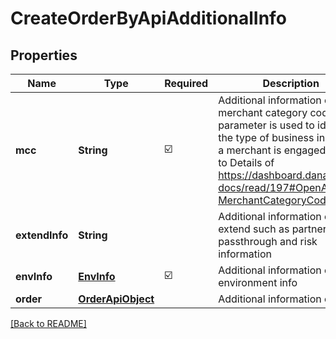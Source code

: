 # CreateOrderByApiAdditionalInfo
## Properties

| Name | Type | Required | Description |
| ------------- | ------------- | ------------- | ------------- |
| **mcc** | **String** | ☑️ | Additional information of merchant category code. This parameter is used to identify the type of business in which a merchant is engaged. Refer to Details of https://dashboard.dana.id/api-docs/read/197#OpenAPI-MerchantCategoryCode |
| **extendInfo** | **String** |  | Additional information of extend such as partner passthrough and risk information |
| **envInfo** | [**EnvInfo**](EnvInfo.md) | ☑️ | Additional information of environment info |
| **order** | [**OrderApiObject**](OrderApiObject.md) |  | Additional information of order |

[[Back to README]](../../../../README.md)

